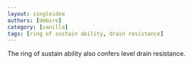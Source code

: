```yaml
---
layout: singleidea
authors: [Umbire]
category: [vanilla]
tags: [ring of sustain ability, drain resistance]
---
```

The ring of sustain ability also confers level drain resistance.
